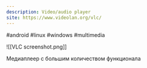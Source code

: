 ```yaml
---
description: Video/audio player
site: https://www.videolan.org/vlc/
---
```

#android #linux #windows #multimedia

![[VLC screenshot.png]]

Медиаплеер с большим количеством функционала